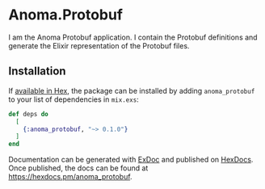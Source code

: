 # Anoma.Protobuf

I am the Anoma Protobuf application. I contain the Protobuf definitions and
generate the Elixir representation of the Protobuf files.

## Installation

If [available in Hex](https://hex.pm/docs/publish), the package can be installed
by adding `anoma_protobuf` to your list of dependencies in `mix.exs`:

```elixir
def deps do
  [
    {:anoma_protobuf, "~> 0.1.0"}
  ]
end
```

Documentation can be generated with [ExDoc](https://github.com/elixir-lang/ex_doc)
and published on [HexDocs](https://hexdocs.pm). Once published, the docs can
be found at <https://hexdocs.pm/anoma_protobuf>.
